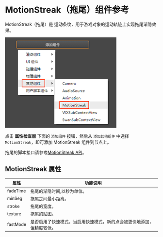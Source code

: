 # MotionStreak（拖尾）组件参考

MotionStreak（拖尾）是 运动条纹，用于游戏对象的运动轨迹上实现拖尾渐隐效果。

![add motionStreak](motion-streak/add-motion-streak.png)

点击 **属性检查器** 下面的 `添加组件` 按钮，然后从 `添加其他组件` 中选择 `MotionStreak`，即可添加 MotionStreak 组件到节点上。

拖尾的脚本接口请参考[MotionStreak API](../../../api/zh/classes/MotionStreak.html)。

## MotionStreak 属性

| 属性 |   功能说明
| -------------- | ----------- |
| fadeTime | 拖尾的渐隐时间,以秒为单位。|
| minSeg   | 拖尾之间最小距离。|
| stroke   | 拖尾的宽度。|
| texture  | 拖尾的贴图。|
| fastMode | 是否启用了快速模式。当启用快速模式，新的点会被更快地添加，但精度较低。|
